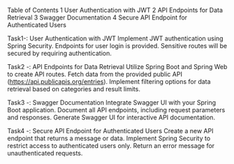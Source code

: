 Table of Contents
1 User Authentication with JWT
2 API Endpoints for Data Retrieval
3 Swagger Documentation
4 Secure API Endpoint for Authenticated Users

Task1-:
User Authentication with JWT
Implement JWT authentication using Spring Security.
Endpoints for user login is provided.
Sensitive routes will be secured by requiring authentication.

Task2 -:
API Endpoints for Data Retrieval
Utilize Spring Boot and Spring Web to create API routes.
Fetch data from the provided public API (https://api.publicapis.org/entries).
Implement filtering options for data retrieval based on categories and result limits.

Task3 -:
Swagger Documentation
Integrate Swagger UI with your Spring Boot application.
Document all API endpoints, including request parameters and responses.
Generate Swagger UI for interactive API documentation.

Task4 -:
Secure API Endpoint for Authenticated Users
Create a new API endpoint that returns a message or data.
Implement Spring Security to restrict access to authenticated users only.
Return an error message for unauthenticated requests.
